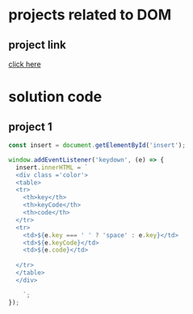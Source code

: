 # projects related to DOM

## project link
[click here](https://stackblitz.com/edit/vitejs-vite-4m19gnlg?file=index.html&terminal=dev)

# solution code

## project 1

``` javascript
const insert = document.getElementById('insert');

window.addEventListener('keydown', (e) => {
  insert.innerHTML = `
  <div class ='color'>
  <table>
  <tr>
    <th>key</th>
    <th>keyCode</th>
    <th>code</th>
  </tr>
  <tr>
    <td>${e.key === ' ' ? 'space' : e.key}</td>
    <td>${e.keyCode}</td>
    <td>${e.code}</td>
    
  </tr>
  </table>
  </div>

    `;
});
```